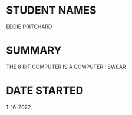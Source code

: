 # STUDENT NAMES
EDDIE PRITCHARD
# SUMMARY
THE 8 BIT COMPUTER IS A COMPUTER I SWEAR

# DATE STARTED
1-16-2022

